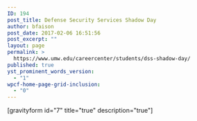 ```yaml
---
ID: 194
post_title: Defense Security Services Shadow Day
author: bfaison
post_date: 2017-02-06 16:51:56
post_excerpt: ""
layout: page
permalink: >
  https://www.umw.edu/careercenter/students/dss-shadow-day/
published: true
yst_prominent_words_version:
  - "1"
wpcf-home-page-grid-inclusion:
  - "0"
---
```

[gravityform id="7" title="true" description="true"]